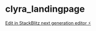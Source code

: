 # clyra_landingpage

[Edit in StackBlitz next generation editor ⚡️](https://stackblitz.com/~/github.com/cesaralbant/clyra_landingpage)